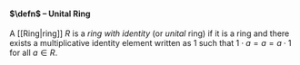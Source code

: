 #### $\defn$ – Unital Ring
A [[Ring|ring]] $R$ is a *ring with identity* (or *unital* ring) if it is a ring and there exists a multiplicative identity element written as $1$ such that $1 \cdot a = a = a \cdot 1$ for all $a \in R$.